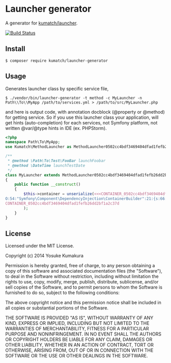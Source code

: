 Launcher generator
===========

A generator for [kumatch/launcher](https://github.com/kumatch/php-launcher).

[![Build Status](https://travis-ci.org/kumatch/php-launcher-generator.png?branch=master)](https://travis-ci.org/kumatch/php-launcher-generator)

Install
-----

    $ composer require kumatch/launcher-generator


Usage
------

Generates launcher class by specific service file,

    $ ./vendor/bin/launcher-generator -t method -c MyLauncher -n Path\\To\\MyApp /path/to/services.yml > /path/to/src/MyLauncher.php

and here is output code, with annotation docblock (@property or @method) for getting service. So if you use this launcher class your application, will get hints (auto-completion) for each services, not Symfony platform, not written @var/@type hints in IDE (ex. PHPStorm).

```php
<?php
namespace Path\To\MyApp;
use Kumatch\MethodLauncher as MethodLauncher0502cc4bdf3469404dfad1fefb26dd2bf1a2c37d;

/**
 * @method \Path\To\Test\FooBar launchFoobar
 * @method \DateTime launchTestDate
 */
class MyLauncher extends MethodLauncher0502cc4bdf3469404dfad1fefb26dd2bf1a2c37d
{
    public function __construct()
    {
        $this->container = unserialize(<<<CONTAINER_0502cc4bdf3469404dfad1fefb26dd2bf1a2c37d
O:54:"Symfony\Component\DependencyInjection\ContainerBuilder":21:{s:66:" Symfony\Component\DependencyInjection\ContainerBuilde......
CONTAINER_0502cc4bdf3469404dfad1fefb26dd2bf1a2c37d
        );
    }
}
```


License
--------

Licensed under the MIT License.

Copyright (c) 2014 Yosuke Kumakura

Permission is hereby granted, free of charge, to any person
obtaining a copy of this software and associated documentation
files (the "Software"), to deal in the Software without
restriction, including without limitation the rights to use,
copy, modify, merge, publish, distribute, sublicense, and/or sell
copies of the Software, and to permit persons to whom the
Software is furnished to do so, subject to the following
conditions:

The above copyright notice and this permission notice shall be
included in all copies or substantial portions of the Software.

THE SOFTWARE IS PROVIDED "AS IS", WITHOUT WARRANTY OF ANY KIND,
EXPRESS OR IMPLIED, INCLUDING BUT NOT LIMITED TO THE WARRANTIES
OF MERCHANTABILITY, FITNESS FOR A PARTICULAR PURPOSE AND
NONINFRINGEMENT. IN NO EVENT SHALL THE AUTHORS OR COPYRIGHT
HOLDERS BE LIABLE FOR ANY CLAIM, DAMAGES OR OTHER LIABILITY,
WHETHER IN AN ACTION OF CONTRACT, TORT OR OTHERWISE, ARISING
FROM, OUT OF OR IN CONNECTION WITH THE SOFTWARE OR THE USE OR
OTHER DEALINGS IN THE SOFTWARE.
